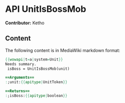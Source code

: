 # API UnitIsBossMob

**Contributor:** Ketho

## Content

The following content is in MediaWiki markdown format:

```mediawiki
{{wowapi|t=a|system=Unit}}
Needs summary.
 isBoss = UnitIsBossMob(unit)

==Arguments==
:;unit:{{apitype|UnitToken}}

==Returns==
:;isBoss:{{apitype|boolean}}
```